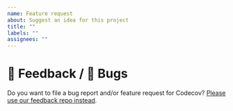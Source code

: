 ```yaml
---
name: Feature request
about: Suggest an idea for this project
title: ""
labels: ""
assignees: ""
---
```


<!--
  Sentry/Codecov employees and contractors can delete or ignore the following.
-->

# 📣 Feedback / 🐛 Bugs

Do you want to file a bug report and/or feature request for Codecov? [Please use our feedback repo instead](https://github.com/codecov/feedback/issues).

